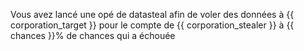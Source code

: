 Vous avez lancé une opé de datasteal afin de voler des données à {{ corporation_target }} pour le compte de {{ corporation_stealer }} à {{ chances }}% de chances qui a échouée
